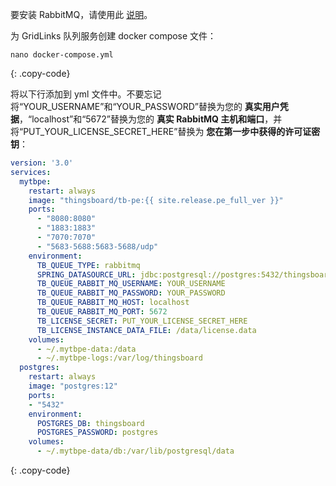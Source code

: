 要安装 RabbitMQ，请使用此 [说明](https://www.rabbitmq.com/install-debian.html)。

为 GridLinks 队列服务创建 docker compose 文件：

```text
nano docker-compose.yml
```
{: .copy-code}

将以下行添加到 yml 文件中。不要忘记将“YOUR_USERNAME”和“YOUR_PASSWORD”替换为您的 **真实用户凭据**，“localhost”和“5672”替换为您的 **真实 RabbitMQ 主机和端口**，并将“PUT_YOUR_LICENSE_SECRET_HERE”替换为 **您在第一步中获得的许可证密钥**：

```yml
version: '3.0'
services:
  mytbpe:
    restart: always
    image: "thingsboard/tb-pe:{{ site.release.pe_full_ver }}"
    ports:
      - "8080:8080"
      - "1883:1883"
      - "7070:7070"
      - "5683-5688:5683-5688/udp"
    environment:
      TB_QUEUE_TYPE: rabbitmq
      SPRING_DATASOURCE_URL: jdbc:postgresql://postgres:5432/thingsboard
      TB_QUEUE_RABBIT_MQ_USERNAME: YOUR_USERNAME
      TB_QUEUE_RABBIT_MQ_PASSWORD: YOUR_PASSWORD
      TB_QUEUE_RABBIT_MQ_HOST: localhost
      TB_QUEUE_RABBIT_MQ_PORT: 5672
      TB_LICENSE_SECRET: PUT_YOUR_LICENSE_SECRET_HERE
      TB_LICENSE_INSTANCE_DATA_FILE: /data/license.data
    volumes:
      - ~/.mytbpe-data:/data
      - ~/.mytbpe-logs:/var/log/thingsboard
  postgres:
    restart: always
    image: "postgres:12"
    ports:
    - "5432"
    environment:
      POSTGRES_DB: thingsboard
      POSTGRES_PASSWORD: postgres
    volumes:
      - ~/.mytbpe-data/db:/var/lib/postgresql/data
```
{: .copy-code}